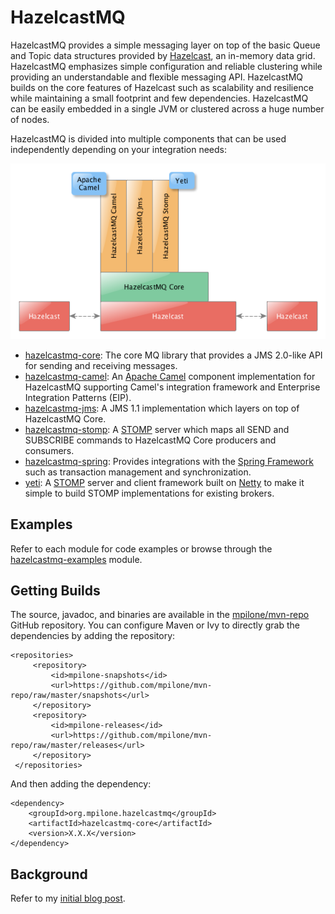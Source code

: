 # HazelcastMQ

HazelcastMQ provides a simple messaging layer on top of the basic Queue and Topic data 
structures provided by [Hazelcast](http://www.hazelcast.com/), an in-memory 
data grid. HazelcastMQ emphasizes simple configuration and reliable clustering 
while providing an understandable and flexible messaging API. HazelcastMQ builds
on the core features of Hazelcast such as scalability and resilience while
maintaining a small footprint and few dependencies. HazelcastMQ can be easily
embedded in a single JVM or clustered across a huge number of nodes.

HazelcastMQ is divided into multiple components that can be used independently 
depending on your integration needs:

![Hazelcast Components](/docs/HazelcastMQComponents.png?raw=true "Hazelcast Components")

* [hazelcastmq-core](hazelcastmq-core/README.md): The core MQ library that 
provides a JMS 2.0-like API for sending and receiving messages.
* [hazelcastmq-camel](hazelcastmq-camel/README.md): An 
[Apache Camel](http://camel.apache.org/) component implementation for 
HazelcastMQ supporting Camel's integration framework and Enterprise Integration 
Patterns (EIP).
* [hazelcastmq-jms](hazelcastmq-jms/README.md): A JMS 1.1 implementation which 
layers on top of HazelcastMQ Core.
* [hazelcastmq-stomp](hazelcastmq-stomp/README.md): A [STOMP](http://stomp.github.com) 
server which maps all SEND and SUBSCRIBE commands to HazelcastMQ Core
producers and consumers.
* [hazelcastmq-spring](hazelcastmq-spring/README.md): Provides integrations with the [Spring Framework](http://projects.spring.io/spring-framework/) such as transaction management and synchronization.
* [yeti](yeti/README.md): A [STOMP](http://stomp.github.com) server and client framework built 
on [Netty](http://netty.io/) to make it simple to build STOMP implementations for 
existing brokers.

## Examples

Refer to each module for code examples or browse through the 
[hazelcastmq-examples](hazelcastmq-examples/src/main/java/org/mpilone/hazelcastmq/example) 
module. 

## Getting Builds

The source, javadoc, and binaries are available in the 
[mpilone/mvn-repo](https://github.com/mpilone/mvn-repo) GitHub repository. You
can configure Maven or Ivy to directly grab the dependencies by adding the repository:

    <repositories>
         <repository>
             <id>mpilone-snapshots</id>
             <url>https://github.com/mpilone/mvn-repo/raw/master/snapshots</url>
         </repository>
         <repository>
             <id>mpilone-releases</id>
             <url>https://github.com/mpilone/mvn-repo/raw/master/releases</url>
         </repository>
     </repositories>

And then adding the dependency:

    <dependency>
        <groupId>org.mpilone.hazelcastmq</groupId>
        <artifactId>hazelcastmq-core</artifactId>
        <version>X.X.X</version>
    </dependency>

## Background

Refer to my [initial blog post](http://mikepilone.blogspot.com/2013/01/hazelcast-jms-provider.html).